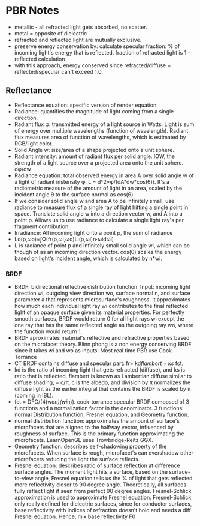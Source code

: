 # PBR Notes

- metallic - all refracted light gets absorbed, no scatter.
- metal = opposite of dielectric
- refracted and reflected light are mutually exclusive.
- preserve energy conservation by: calculate specular fraction: % of incoming
  light's energy that is reflected. fraction of refracted light is 1 - reflected
  calculation
- with this approach, energy conserved since refracted/diffuse +
  reflected/specular can't exceed 1.0.

## Reflectance

- Reflectance equation: specific version of render equation
- Radiance: quantifies the magnitude of light coming from a single direction.
- Radiant flux φ: transmitted energy of a light source in Watts. Light is sum of
  energy over multiple wavelengths (function of wavelength). Radiant flux
  measures area of function of wavelengths, which is estimated by RGB/light
  color.
- Solid Angle w: size/area of a shape projected onto a unit sphere.
- Radiant intensity: amount of radiant flux per solid angle. IOW, the strength
  of a light source over a projected area onto the unit sphere. dφ/dw
- Radiance equation: total observed energy in area A over solid angle w of a
  light of radiant instensity φ. L = d^2\*φ/(dA\*dw\*cos(θ)). It's a radiometric
  measure of the amount of light in an area, scaled by the incident angle θ to
  the surface normal as cos(θ).
- If we consider solid angle w and area A to be infinitely small, use radiance
  to measure flux of a single ray of light hitting a single point in space.
  Translate solid angle w into a direction vector w, and A into a point p.
  Allows us to use radiance to calculate a single light ray's per fragment
  contribution.
- Irradiance: All incoming light onto a point p, the sum of radiance
- Lo(p,ωo)=∫Ω(fr(p,ωi,ωo)Li(p,ωi)n⋅ωidωi)
- L is radiance of point p and infinitely small solid angle wi, which can be
  though of as an incoming direction vector. cos(θ) scales the energy based on
  light's incident angle, which is calculated by n\*wi.

### BRDF

- BRDF: bidirectional reflective distribution function. Input: incoming light
  direction wi, outgoing view direction wo, surface normal n, and surface
  parameter a that represents microsurface's roughness. It approximates how much
  each individual light ray wi contributes to the final reflected light of an
  opaque surface given its material properties. For perfectly smooth surfaces,
  BRDF would return 0 for all light rays wi except the one ray that has the same
  reflected angle as the outgoing ray wo, where the function would return 1.
- BRDF aproximates material's reflective and refractive properties based on the
  microfacet theory. Blinn phong is a non energy conserving BRDF since it takes
  wi and wo as inputs. Most real time PBR use Cook-Torrance
- CT BRDF contains diffuse and specular part: fr= kd*flambert + ks* fct.
- kd is the ratio of incoming light that gets refracted (diffuse), and ks is
  ratio that is reflected. flambert is known as Lambertian diffuse similar to
  diffuse shading, = c/π. c is the albedo, and division by π normalizes the
  diffuse light as the earlier integral that contains the BRDF is scaled by π
  (coming in IBL).
- fct = DFG/(4(wo*n)(wi*n)). cook-torrance specular BRDF composed of 3 functions
  and a normalization factor in the denominator. 3 functions: normal
  Distribution function, Fresnel equation, and Geometry function.
- normal distribution function: approximates the amount of surface's microfacets
  that are aligned to the halfway vector, influenced by roughness of surface.
  This is the primary function approximating the microfacets. LearnOpenGL uses
  Trowbridge-Reitz GGX.
- Geometry function: describes self-shadowing property of the microfacets. When
  surface is rough, microfacet's can overshadow other microfacets reducing the
  light the surface reflects.
- Fresnel equation: describes ratio of surface reflection at difference surface
  angles. The moment light hits a surface, based on the surface-to-view angle,
  Fresnel equation tells us the % of light that gets reflected. more
  reflectivity closer to 90 degree angle. Theoretically, all surfaces fully
  reflect light if seen from perfect 90 degree angles. Fresnel-Schlick
  approximation is used to approximate Fresnel equation. Fresnel-Schlick only
  really defined for dielectric surfaces, since for conductor surfaces, base
  reflectivity with indices of refraction doesn't hold and needs a diff Fresnel
  equation. Hence, mix base reflectivity F0
